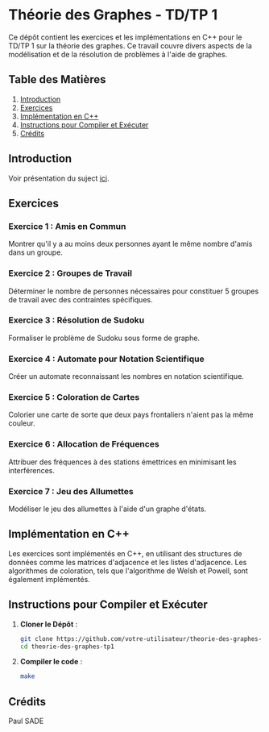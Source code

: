 # Théorie des Graphes - TD/TP 1

Ce dépôt contient les exercices et les implémentations en C++ pour le TD/TP 1 sur la théorie des graphes. Ce travail couvre divers aspects de la modélisation et de la résolution de problèmes à l'aide de graphes.

## Table des Matières

1. [Introduction](#introduction)
2. [Exercices](#exercices)
3. [Implémentation en C++](#implémentation-en-c++)
4. [Instructions pour Compiler et Exécuter](#instructions-pour-compiler-et-exécuter)
5. [Crédits](#crédits)

## Introduction

Voir présentation du suject [ici](../README.md).

## Exercices

### Exercice 1 : Amis en Commun
Montrer qu'il y a au moins deux personnes ayant le même nombre d'amis dans un groupe.

### Exercice 2 : Groupes de Travail
Déterminer le nombre de personnes nécessaires pour constituer 5 groupes de travail avec des contraintes spécifiques.

### Exercice 3 : Résolution de Sudoku
Formaliser le problème de Sudoku sous forme de graphe.

### Exercice 4 : Automate pour Notation Scientifique
Créer un automate reconnaissant les nombres en notation scientifique.

### Exercice 5 : Coloration de Cartes
Colorier une carte de sorte que deux pays frontaliers n'aient pas la même couleur.

### Exercice 6 : Allocation de Fréquences
Attribuer des fréquences à des stations émettrices en minimisant les interférences.

### Exercice 7 : Jeu des Allumettes
Modéliser le jeu des allumettes à l'aide d'un graphe d'états.

## Implémentation en C++

Les exercices sont implémentés en C++, en utilisant des structures de données comme les matrices d'adjacence et les listes d'adjacence. Les algorithmes de coloration, tels que l'algorithme de Welsh et Powell, sont également implémentés.

## Instructions pour Compiler et Exécuter

1. **Cloner le Dépôt** :
   ```bash
   git clone https://github.com/votre-utilisateur/theorie-des-graphes-tp1.git
   cd theorie-des-graphes-tp1

2. **Compiler le code** :
    ```bash
    make
    ````

## Crédits

Paul SADE